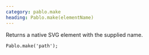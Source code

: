 ```yaml
--- 
category: pablo.make
heading: Pablo.make(elementName)
---
```


Returns a native SVG element with the supplied name.

    Pablo.make('path');
